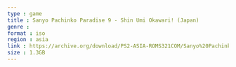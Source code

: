 ```yaml
---
type : game
title : Sanyo Pachinko Paradise 9 - Shin Umi Okawari! (Japan)
genre : 
format : iso
region : asia
link : https://archive.org/download/PS2-ASIA-ROMS321COM/Sanyo%20Pachinko%20Paradise%209%20-%20Shin%20Umi%20Okawari%21%20%28Japan%29.7z
size : 1.3GB
---
```

